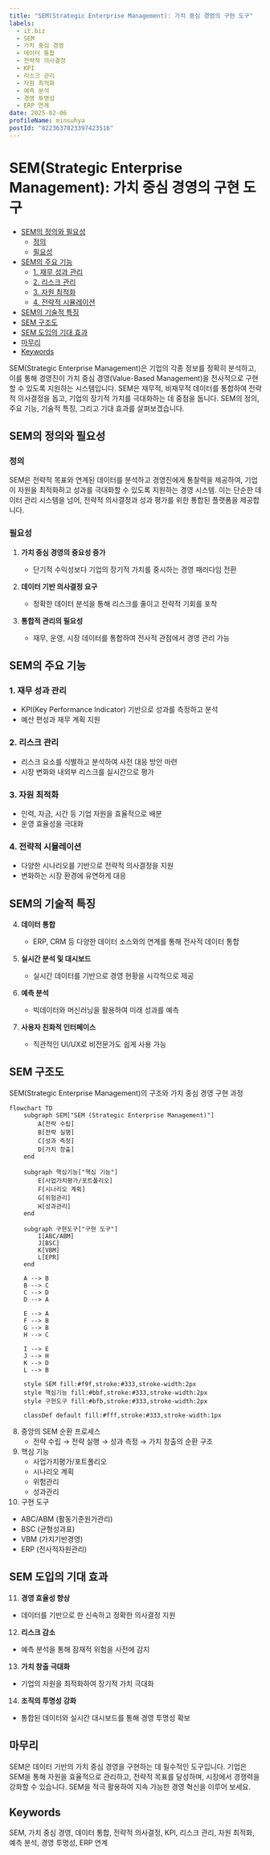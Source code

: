 ```yaml
---
title: "SEM(Strategic Enterprise Management): 가치 중심 경영의 구현 도구"
labels:
  - it.biz
  - SEM
  - 가치 중심 경영
  - 데이터 통합
  - 전략적 의사결정
  - KPI
  - 리스크 관리
  - 자원 최적화
  - 예측 분석
  - 경영 투명성
  - ERP 연계
date: 2025-02-06
profileName: minsuhya
postId: "8223637823397423516"
---
```


# SEM(Strategic Enterprise Management): 가치 중심 경영의 구현 도구

<!-- mtoc-start -->

- [SEM의 정의와 필요성](#sem의-정의와-필요성)
  - [정의](#정의)
  - [필요성](#필요성)
- [SEM의 주요 기능](#sem의-주요-기능)
  - [1. 재무 성과 관리](#1-재무-성과-관리)
  - [2. 리스크 관리](#2-리스크-관리)
  - [3. 자원 최적화](#3-자원-최적화)
  - [4. 전략적 시뮬레이션](#4-전략적-시뮬레이션)
- [SEM의 기술적 특징](#sem의-기술적-특징)
- [SEM 구조도](#sem-구조도)
- [SEM 도입의 기대 효과](#sem-도입의-기대-효과)
- [마무리](#마무리)
- [Keywords](#keywords)

<!-- mtoc-end -->

SEM(Strategic Enterprise Management)은 기업의 각종 정보를 정확히 분석하고, 이를 통해 경영진이 가치 중심 경영(Value-Based Management)을 전사적으로 구현할 수 있도록 지원하는 시스템입니다. SEM은 재무적, 비재무적 데이터를 통합하여 전략적 의사결정을 돕고, 기업의 장기적 가치를 극대화하는 데 중점을 둡니다. SEM의 정의, 주요 기능, 기술적 특징, 그리고 기대 효과를 살펴보겠습니다.

## SEM의 정의와 필요성

### 정의

SEM은 전략적 목표와 연계된 데이터를 분석하고 경영진에게 통찰력을 제공하여, 기업이 자원을 최적화하고 성과를 극대화할 수 있도록 지원하는 경영 시스템. 이는 단순한 데이터 관리 시스템을 넘어, 전략적 의사결정과 성과 평가를 위한 통합된 플랫폼을 제공합니다.

### 필요성

1. **가치 중심 경영의 중요성 증가**

   - 단기적 수익성보다 기업의 장기적 가치를 중시하는 경영 패러다임 전환

2. **데이터 기반 의사결정 요구**

   - 정확한 데이터 분석을 통해 리스크를 줄이고 전략적 기회를 포착

3. **통합적 관리의 필요성**
   - 재무, 운영, 시장 데이터를 통합하여 전사적 관점에서 경영 관리 가능

## SEM의 주요 기능

### 1. 재무 성과 관리

- KPI(Key Performance Indicator) 기반으로 성과를 측정하고 분석
- 예산 편성과 재무 계획 지원

### 2. 리스크 관리

- 리스크 요소를 식별하고 분석하여 사전 대응 방안 마련
- 시장 변화와 내외부 리스크를 실시간으로 평가

### 3. 자원 최적화

- 인력, 자금, 시간 등 기업 자원을 효율적으로 배분
- 운영 효율성을 극대화

### 4. 전략적 시뮬레이션

- 다양한 시나리오를 기반으로 전략적 의사결정을 지원
- 변화하는 시장 환경에 유연하게 대응

## SEM의 기술적 특징

4. **데이터 통합**

   - ERP, CRM 등 다양한 데이터 소스와의 연계를 통해 전사적 데이터 통합

5. **실시간 분석 및 대시보드**

   - 실시간 데이터를 기반으로 경영 현황을 시각적으로 제공

6. **예측 분석**

   - 빅데이터와 머신러닝을 활용하여 미래 성과를 예측

7. **사용자 친화적 인터페이스**
   - 직관적인 UI/UX로 비전문가도 쉽게 사용 가능

## SEM 구조도

SEM(Strategic Enterprise Management)의 구조와 가치 중심 경영 구현 과정

```mermaid
flowchart TD
    subgraph SEM["SEM (Strategic Enterprise Management)"]
        A[전략 수립]
        B[전략 실행]
        C[성과 측정]
        D[가치 창출]
    end

    subgraph 핵심기능["핵심 기능"]
        E[사업가치평가/포트폴리오]
        F[시나리오 계획]
        G[위험관리]
        H[성과관리]
    end

    subgraph 구현도구["구현 도구"]
        I[ABC/ABM]
        J[BSC]
        K[VBM]
        L[EPR]
    end

    A --> B
    B --> C
    C --> D
    D --> A

    E --> A
    F --> B
    G --> B
    H --> C

    I --> E
    J --> H
    K --> D
    L --> B

    style SEM fill:#f9f,stroke:#333,stroke-width:2px
    style 핵심기능 fill:#bbf,stroke:#333,stroke-width:2px
    style 구현도구 fill:#bfb,stroke:#333,stroke-width:2px

    classDef default fill:#fff,stroke:#333,stroke-width:1px
```

8. 중앙의 SEM 순환 프로세스
   - 전략 수립 → 전략 실행 → 성과 측정 → 가치 창출의 순환 구조
9. 핵심 기능
   - 사업가치평가/포트폴리오
   - 시나리오 계획
   - 위험관리
   - 성과관리
10. 구현 도구
   - ABC/ABM (활동기준원가관리)
   - BSC (균형성과표)
   - VBM (가치기반경영)
   - ERP (전사적자원관리)

## SEM 도입의 기대 효과

11. **경영 효율성 향상**

   - 데이터를 기반으로 한 신속하고 정확한 의사결정 지원

12. **리스크 감소**

   - 예측 분석을 통해 잠재적 위험을 사전에 감지

13. **가치 창출 극대화**

   - 기업의 자원을 최적화하여 장기적 가치 극대화

14. **조직의 투명성 강화**
   - 통합된 데이터와 실시간 대시보드를 통해 경영 투명성 확보

## 마무리

SEM은 데이터 기반의 가치 중심 경영을 구현하는 데 필수적인 도구입니다. 기업은 SEM을 통해 자원을 효율적으로 관리하고, 전략적 목표를 달성하며, 시장에서 경쟁력을 강화할 수 있습니다. SEM을 적극 활용하여 지속 가능한 경영 혁신을 이루어 보세요.

## Keywords

SEM, 가치 중심 경영, 데이터 통합, 전략적 의사결정, KPI, 리스크 관리, 자원 최적화, 예측 분석, 경영 투명성, ERP 연계